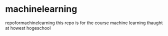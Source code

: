 # machinelearning
repoformachinelearning
this repo is for the course machine learning thaught at howest hogeschool
